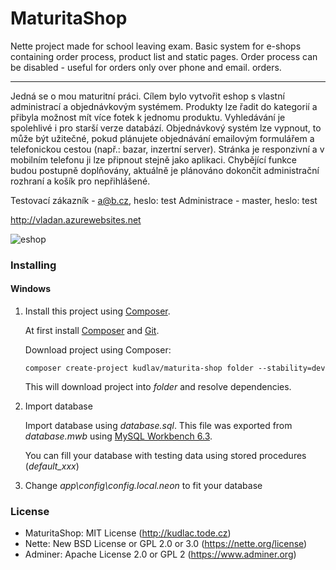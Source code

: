 # MaturitaShop
Nette project made for school leaving exam. Basic system for e-shops containing order process, product list and static pages. Order process can be disabled - useful for orders only over phone and email. orders.

---
Jedná se o mou maturitní práci. Cílem bylo vytvořit eshop s vlastní administrací a objednávkovým systémem. Produkty lze řadit do kategorií a přibyla možnost mít více fotek k jednomu produktu. Vyhledávání je spolehlivé i pro starší verze databází. Objednávkový systém lze vypnout, to může být užitečné, pokud plánujete objednávání emailovým formulářem a telefonickou cestou (např.: bazar, inzertní server). Stránka je responzivní a v mobilním telefonu ji lze připnout stejně jako aplikaci. Chybějící funkce budou postupně doplňovány, aktuálně je plánováno dokončit administrační rozhraní a košík pro nepřihlášené.

Testovací zákazník - a@b.cz, heslo: test
Administrace - master, heslo: test

http://vladan.azurewebsites.net

![eshop](http://kudlac.tode.cz/assets/images/maturamac.png)

### Installing
#### Windows
1. Install this project using [Composer](https://getcomposer.org/).

   At first install [Composer](https://getcomposer.org/) and [Git](https://git-scm.com/).

   Download project using Composer:
   ```
   composer create-project kudlav/maturita-shop folder --stability=dev
   ```

   This will download project into *folder* and resolve dependencies.

2. Import database

   Import database using *database.sql*. This file was exported from *database.mwb* using [MySQL Workbench 6.3](https://downloads.mysql.com/archives/workbench/).

   You can fill your database with testing data using stored procedures (*default_xxx*)

3. Change *app\config\config.local.neon*  to fit your database

### License
- MaturitaShop: MIT License (http://kudlac.tode.cz)
- Nette: New BSD License or GPL 2.0 or 3.0 (https://nette.org/license)
- Adminer: Apache License 2.0 or GPL 2 (https://www.adminer.org)
